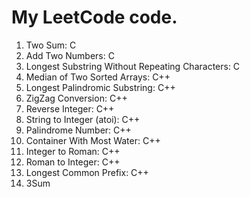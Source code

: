 # My LeetCode code.
1. Two Sum: C
2. Add Two Numbers: C
3. Longest Substring Without Repeating Characters: C
4. Median of Two Sorted Arrays: C++
5. Longest Palindromic Substring: C++
6. ZigZag Conversion: C++
7. Reverse Integer: C++
8. String to Integer (atoi): C++
9. Palindrome Number: C++
11. Container With Most Water: C++
12. Integer to Roman: C++
13. Roman to Integer: C++
14. Longest Common Prefix: C++
15. 3Sum
